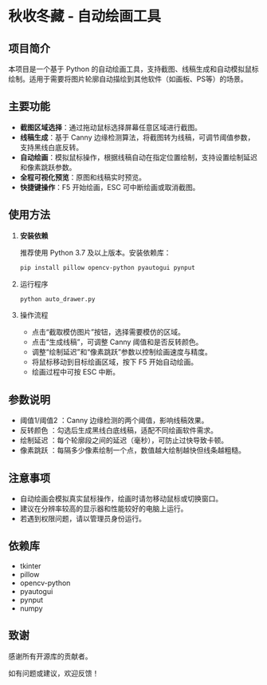 # 秋收冬藏 - 自动绘画工具

## 项目简介

本项目是一个基于 Python 的自动绘画工具，支持截图、线稿生成和自动模拟鼠标绘制。适用于需要将图片轮廓自动描绘到其他软件（如画板、PS等）的场景。

## 主要功能

- **截图区域选择**：通过拖动鼠标选择屏幕任意区域进行截图。
- **线稿生成**：基于 Canny 边缘检测算法，将截图转为线稿，可调节阈值参数，支持黑线白底反转。
- **自动绘画**：模拟鼠标操作，根据线稿自动在指定位置绘制，支持设置绘制延迟和像素跳跃参数。
- **全程可视化预览**：原图和线稿实时预览。
- **快捷键操作**：F5 开始绘画，ESC 可中断绘画或取消截图。

## 使用方法

1. **安装依赖**

   推荐使用 Python 3.7 及以上版本。安装依赖库：

   ```bash
   pip install pillow opencv-python pyautogui pynput
   ```
   
2. 运行程序
   
   ```bash
   python auto_drawer.py
   ```
3. 操作流程
   
   - 点击“截取模仿图片”按钮，选择需要模仿的区域。
   - 点击“生成线稿”，可调整 Canny 阈值和是否反转颜色。
   - 调整“绘制延迟”和“像素跳跃”参数以控制绘画速度与精度。
   - 将鼠标移动到目标绘画区域，按下 F5 开始自动绘画。
   - 绘画过程中可按 ESC 中断。
## 参数说明
- 阈值1/阈值2 ：Canny 边缘检测的两个阈值，影响线稿效果。
- 反转颜色 ：勾选后生成黑线白底线稿，适配不同绘画软件需求。
- 绘制延迟 ：每个轮廓段之间的延迟（毫秒），可防止过快导致卡顿。
- 像素跳跃 ：每隔多少像素绘制一个点，数值越大绘制越快但线条越粗糙。
## 注意事项
- 自动绘画会模拟真实鼠标操作，绘画时请勿移动鼠标或切换窗口。
- 建议在分辨率较高的显示器和性能较好的电脑上运行。
- 若遇到权限问题，请以管理员身份运行。
## 依赖库
- tkinter
- pillow
- opencv-python
- pyautogui
- pynput
- numpy
## 致谢
感谢所有开源库的贡献者。

如有问题或建议，欢迎反馈！